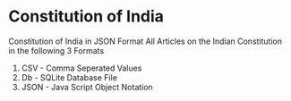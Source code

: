 # Constitution of India
Constitution of India in JSON Format
All Articles on the Indian Constitution in the following 3 Formats
1. CSV - Comma Seperated Values
2. Db - SQLite Database File
3. JSON - Java Script Object Notation
